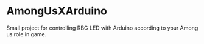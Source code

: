 # AmongUsXArduino
Small project for controlling RBG LED with Arduino according to your Among us role in game.

